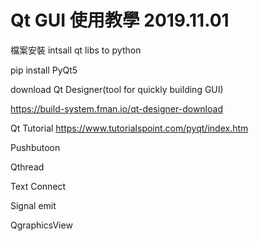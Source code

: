 # Qt GUI 使用教學 2019.11.01
檔案安裝
intsall qt libs to python

pip install PyQt5

download Qt Designer(tool for quickly building GUI)

https://build-system.fman.io/qt-designer-download

Qt Tutorial
https://www.tutorialspoint.com/pyqt/index.htm

Pushbutoon

Qthread

Text Connect

Signal emit

QgraphicsView
